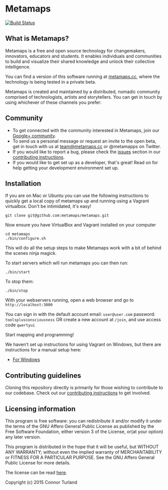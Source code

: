 Metamaps
=======

[![Build Status](https://travis-ci.org/metamaps/metamaps.svg)](https://travis-ci.org/metamaps/metamaps)

## What is Metamaps?

Metamaps is a free and open source technology for changemakers, innovators, educators and students. It enables individuals and communities to build and visualize their shared knowledge and unlock their collective intelligence.

You can find a version of this software running at [metamaps.cc][site-beta], where the technology is being tested in a private beta.

Metamaps is created and maintained by a distributed, nomadic community comprised of technologists, artists and storytellers. You can get in touch by using whichever of these channels you prefer:

## Community

- To get connected with the community interested in Metamaps, join our [Google+ community][community].
- To send us a personal message or request an invite to the open beta, get in touch with us at team@metamaps.cc or @metamapps on Twitter.
- If you would like to report a bug, please check the [issues][contributing-issues] section in our [contributing instructions][contributing].
- If you would like to get set up as a developer, that's great! Read on for help getting your development environment set up.

## Installation

If you are on Mac or Ubuntu you can use the following instructions to quickly get a local copy of metamaps up and running using a Vagrant virtualbox. Don't be intimidated, it's easy!
```
git clone git@github.com:metamaps/metamaps.git
```
Now ensure you have VirtualBox and Vagrant installed on your computer
```
cd metamaps
./bin/configure.sh
```
This will do all the setup steps to make Metamaps work with a bit of behind the scenes ninja magick.

To start servers which will run metamaps you can then run:
```
./bin/start
```
To stop them:
```
./bin/stop
```
With your webservers running, open a web browser and go to `http://localhost:3000`

You can sign in with the default account
email: `user@user.com`
password: `toolsplusconsciousness`
OR create a new account at `/join`, and use access code `qwertyui`

Start mapping and programming!

We haven't set up instructions for using Vagrant on Windows, but there are instructions for a manual setup here:

- [For Windows][windows-installation]

## Contributing guidelines

Cloning this repository directly is primarily for those wishing to contribute to our codebase. Check out our [contributing instructions][contributing] to get involved.

## Licensing information

This program is free software: you can redistribute it and/or modify it under the terms of the GNU Affero General Public License as published by the Free Software Foundation, either version 3 of the License, or(at your option) any later version.

This program is distributed in the hope that it will be useful, but WITHOUT ANY WARRANTY; without even the implied warranty of MERCHANTABILITY or FITNESS FOR A PARTICULAR PURPOSE.  See the GNU Affero General Public License for more details.

The license can be read [here][license].

Copyright (c) 2015 Connor Turland

[site-blog]: http://blog.metamaps.cc
[site-beta]: http://metamaps.cc
[community]: https://plus.google.com/u/0/communities/115060009262157699234
[license]: https://github.com/metamaps/metamaps/blob/develop/LICENSE
[contributing]: https://github.com/metamaps/metamaps/blob/develop/doc/CONTRIBUTING.md
[contributing-issues]: https://github.com/metamaps/metamaps/blob/develop/doc/CONTRIBUTING.md#reporting-bugs-and-other-issues
[windows-installation]: https://github.com/metamaps/metamaps/blob/develop/doc/WindowsInstallation.md
